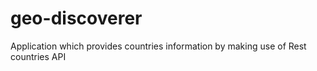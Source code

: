 # geo-discoverer
Application which provides countries information by making use of Rest countries API
